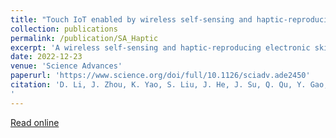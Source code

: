 ```yaml
---
title: "Touch IoT enabled by wireless self-sensing and haptic-reproducing electronic skin"
collection: publications
permalink: /publication/SA_Haptic
excerpt: 'A wireless self-sensing and haptic-reproducing electronic skin enables a bi-directional touch communication as a touch intercom'
date: 2022-12-23
venue: 'Science Advances'
paperurl: 'https://www.science.org/doi/full/10.1126/sciadv.ade2450'
citation: 'D. Li, J. Zhou, K. Yao, S. Liu, J. He, J. Su, Q. Qu, Y. Gao, Z. Song, C. Yiu, C. Sha, Z. Sun, B. Zhang, J. Li, L. Huang, C. Xu, T. H. Wong, X. Huang, J. Li, R. Ye, L. Wei, Z. Zhang, X. Guo, Y. Dai, Z. Xie, X. Yu, Touch IoT enabled by wireless self-sensing and haptic-reproducing electronic skin. Sci Adv. 8 (2022), doi:10.1126/sciadv.ade2450.
'
---
```

[Read online](https://www.science.org/doi/full/10.1126/sciadv.ade2450)<br>
